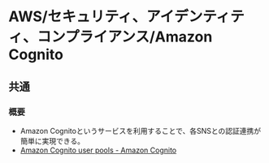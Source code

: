 # AWS/セキュリティ、アイデンティティ、コンプライアンス/Amazon Cognito

## 共通

### 概要

- Amazon Cognitoというサービスを利用することで、各SNSとの認証連携が簡単に実現できる。
- [Amazon Cognito user pools - Amazon Cognito](https://docs.aws.amazon.com/ja_jp/cognito/latest/developerguide/cognito-user-identity-pools.html)
